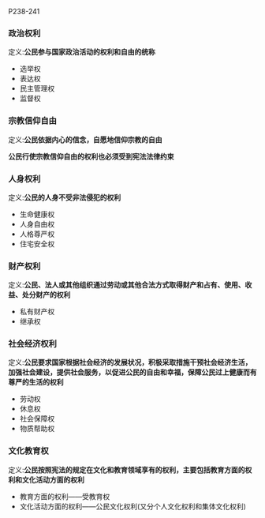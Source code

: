 P238-241

### 政治权利
定义:**公民参与国家政治活动的权利和自由的统称**
- 选举权
- 表达权
- 民主管理权
- 监督权

### 宗教信仰自由
定义:**公民依据内心的信念，自愿地信仰宗教的自由**

**公民行使宗教信仰自由的权利也必须受到宪法法律约束**

### 人身权利
定义:**公民的人身不受非法侵犯的权利**
- 生命健康权
- 人身自由权
- 人格尊严权
- 住宅安全权

### 财产权利
定义:**公民、法人或其他组织通过劳动或其他合法方式取得财产和占有、使用、收益、处分财产的权利**
- 私有财产权
- 继承权

### 社会经济权利
定义:**公民要求国家根据社会经济的发展状况，积极采取措施干预社会经济生活，加强社会建设，提供社会服务，以促进公民的自由和幸福，保障公民过上健康而有尊严的生活的权利**
- 劳动权
- 休息权
- 社会保障权
- 物质帮助权

### 文化教育权
定义:**公民按照宪法的规定在文化和教育领域享有的权利，主要包括教育方面的权利和文化活动方面的权利**
- 教育方面的权利——受教育权
- 文化活动方面的权利——公民文化权利(又分个人文化权利和集体文化权利)